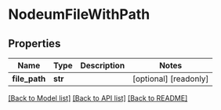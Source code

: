 # NodeumFileWithPath

## Properties
Name | Type | Description | Notes
------------ | ------------- | ------------- | -------------
**file_path** | **str** |  | [optional] [readonly] 

[[Back to Model list]](../README.md#documentation-for-models) [[Back to API list]](../README.md#documentation-for-api-endpoints) [[Back to README]](../README.md)


